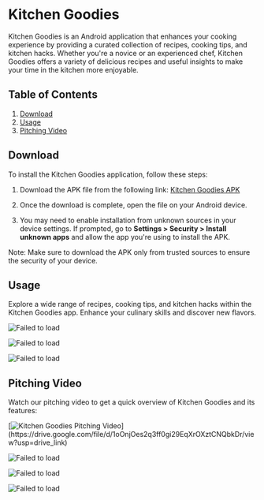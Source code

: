 # Kitchen Goodies

Kitchen Goodies is an Android application that enhances your cooking experience by providing a curated collection of recipes, cooking tips, and kitchen hacks. Whether you're a novice or an experienced chef, Kitchen Goodies offers a variety of delicious recipes and useful insights to make your time in the kitchen more enjoyable.

## Table of Contents

1. [Download](#installation)
2. [Usage](#usage)
3. [Pitching Video](#pitching-video)

## Download

To install the Kitchen Goodies application, follow these steps:

1. Download the APK file from the following link: [Kitchen Goodies APK](https://drive.google.com/file/d/15CYiVMCuK8rWEp0df149SAr_JxeJII5L/view?usp=drive_link)

2. Once the download is complete, open the file on your Android device.

3. You may need to enable installation from unknown sources in your device settings. If prompted, go to **Settings > Security > Install unknown apps** and allow the app you're using to install the APK.

Note: Make sure to download the APK only from trusted sources to ensure the security of your device.

## Usage

Explore a wide range of recipes, cooking tips, and kitchen hacks within the Kitchen Goodies app. Enhance your culinary skills and discover new flavors.

![Failed to load](https://github.com/angelo-perez/elective_project/blob/master/GIF/Splash_Screen_AdobeExpress.gif)

![Failed to load](https://github.com/angelo-perez/elective_project/blob/master/GIF/Feature_1_AdobeExpress.gif)

![Failed to load](https://github.com/angelo-perez/elective_project/blob/master/GIF/Feature_2_High_AdobeExpress.gif)

## Pitching Video

Watch our pitching video to get a quick overview of Kitchen Goodies and its features:

[![Kitchen Goodies Pitching Video]([https://drive.google.com/file/d/13_iZL-T-q8bBF6vq6gQ3QAmnoXginimA/view?usp=sharing](https://cdn.discordapp.com/attachments/869851005393707124/1190604629252255795/kg-logo-with-bg.png))](https://drive.google.com/file/d/1oOnjOes2q3ff0gi29EqXrOXztCNQbkDr/view?usp=drive_link)

![Failed to load](https://github.com/angelo-perez/elective_project/blob/master/GIF/Feature_3_AdobeExpress.gif)

![Failed to load](https://github.com/angelo-perez/elective_project/blob/master/GIF/Feature_4_AdobeExpress.gif)

![Failed to load](https://github.com/angelo-perez/elective_project/blob/master/GIF/Feature_5_High_AdobeExpress.gif)
